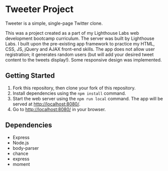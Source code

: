 # Tweeter Project

Tweeter is a simple, single-page Twitter clone.

This was a project created as a part of my Lighthouse Labs web development bootcamp curriculum. The server was built by Lighthouse Labs. I built upon the pre-existing app framework to practice my HTML, CSS, JS, jQuery and AJAX front-end skills. The app does not allow user registration; it generates random users (but will add your desired tweet content to the tweets display!). Some responsive design was implemented.

## Getting Started

1. Fork this repository, then clone your fork of this repository.
2. Install dependencies using the `npm install` command.
3. Start the web server using the `npm run local` command. The app will be served at <http://localhost:8080/>.
4. Go to <http://localhost:8080/> in your browser.

## Dependencies

- Express
- Node.js
- body-parser
- chance
- express
- moment
